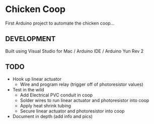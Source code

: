 # Chicken Coop

First Arduino project to automate the chicken coop...

## DEVELOPMENT

Built using Visual Studio for Mac / Arduino IDE / Arduino Yun Rev 2

## TODO

* Hook up linear actuator
    * Wire and program relay (trigger off of photoresistor values)
* Test in the wild
    * Add Electrical PVC conduit in coop
    * Solder wires to run linear actuator and photoresistor into coop
    * Apply heat shrink tubing
    * Secure linear actuator and photoresistor into coop
* Document in depth (add info and pics)
